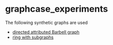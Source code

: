 # graphcase_experiments

The following synthetic graphs are used

- [directed attributed Barbell graph](graphs/barbellgraphs/barbell.md)
- [ring with subgraphs](grapring_graph/ring.md)
